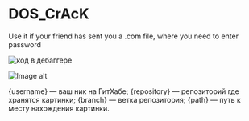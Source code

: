 # DOS_CrAcK
Use it if your friend has sent you a .com file, where you need to enter password


![код в дебаггере](https://github.com/jon/coolproject/raw/master/image/image.png)

![Image alt](https://github.com/{username}/{repository}/raw/{branch}/{path}/image.png)

{username} — ваш ник на ГитХабе;
{repository} — репозиторий где хранятся картинки;
{branch} — ветка репозитория;
{path} — путь к месту нахождения картинки.
